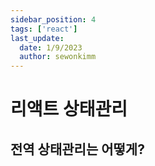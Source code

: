 ```yaml
---
sidebar_position: 4
tags: ['react']
last_update:
  date: 1/9/2023
  author: sewonkimm
---
```


# 리액트 상태관리

## 전역 상태관리는 어떻게?

